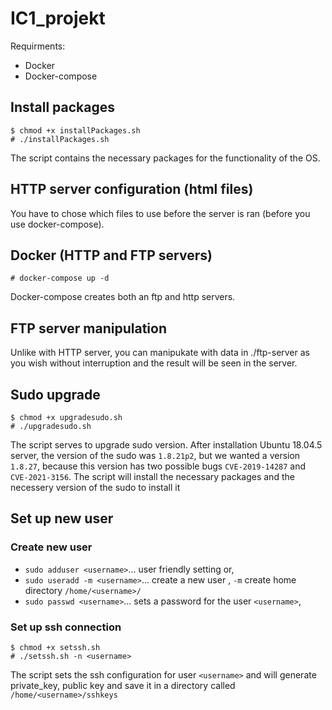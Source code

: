 # IC1_projekt
Requirments:
* Docker
* Docker-compose

Install packages
---------------
```
$ chmod +x installPackages.sh
# ./installPackages.sh
```
The script contains the necessary packages for the functionality of the OS.

HTTP server configuration (html files)
---------------
You have to chose which files to use before the server is ran (before you use docker-compose).

Docker (HTTP and FTP servers)
---------------
```
# docker-compose up -d
```
Docker-compose creates both an ftp and http servers.

FTP server manipulation
---------------
Unlike with HTTP server, you can manipukate with data in ./ftp-server as you wish without interruption
and the result will be seen in the server.

Sudo upgrade
---------------
```
$ chmod +x upgradesudo.sh
# ./upgradesudo.sh
``` 
The script serves to upgrade sudo version. After installation Ubuntu 18.04.5 server, the version of the
sudo was `1.8.21p2`, but we wanted a version `1.8.27`, because this version has two possible bugs
`CVE-2019-14287` and `CVE-2021-3156`.
The script will install the necessary packages and the necessery version of the sudo to install it

Set up new user
---------------
### Create new user
- `sudo adduser <username>`... user friendly setting
or,
- `sudo useradd -m <username>`... create a new user <username>, `-m` create home directory `/home/<username>/`
- `sudo passwd <username>`... sets a password for the user `<username>`, 

### Set up ssh connection
```
$ chmod +x setssh.sh
# ./setssh.sh -n <username>
```
The script sets the ssh configuration for user `<username>` and will generate private_key, public key and save
it in a directory called `/home/<username>/sshkeys`

